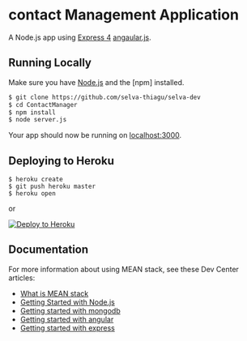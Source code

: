 # contact Management Application

A Node.js app using [Express 4](http://expressjs.com/) [angaular.js](https://docs.angularjs.org/tutorial).

## Running Locally

Make sure you have [Node.js](http://nodejs.org/) and the [npm] installed.

```sh
$ git clone https://github.com/selva-thiagu/selva-dev
$ cd ContactManager
$ npm install
$ node server.js
```

Your app should now be running on [localhost:3000](http://localhost:3000/).

## Deploying to Heroku

```
$ heroku create
$ git push heroku master
$ heroku open
```
or

[![Deploy to Heroku](https://www.herokucdn.com/deploy/button.png)](https://heroku.com/deploy)

## Documentation

For more information about using MEAN stack, see these Dev Center articles:
- [What is MEAN stack](https://en.wikipedia.org/wiki/MEAN_%28software_bundle%29)
- [Getting Started with Node.js](https://nodejs.org/en/docs/)
- [Getting started with mongodb](https://docs.mongodb.org/manual/)
- [Getting started with angular](https://docs.angularjs.org/tutorial)
- [Getting started with express](http://expressjs.com/en/starter/installing.html)
